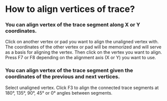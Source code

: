 # How to align vertices of trace?

### You can align vertex of the trace segment along X or Y coordinates. 

Click on another vertex or pad you want to align the unaligned vertex with. The coordinates of the other vertex or pad will be memorized and will serve as a basis for aligning the vertex. Then click on the vertex you want to align. Press F7 or F8 depending on the alignment axis (X or Y) you want to use. 

### You can align vertex of the trace segment given the coordinates of the previous and next vertices.

Select unaligned vertex. Click F3 to align the connected trace segments at 180°, 135°, 90°, 45° or 0° angles between segments.


